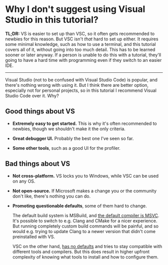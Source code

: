 # Why I don't suggest using Visual Studio in this tutorial?

**TL;DR:** VS is easier to set up than VSC, so it often gets recommended to newbies for this reason. But VSC isn't *that* hard to set up either. It requires some minimal knowledge, such as how to use a terminal, and this tutorial covers all of it, without going into too much detail. This has to be learned sooner or later anyway. If a person is unable to do this with a tutorial, they'll going to have a hard time with programming even if they switch to an easier IDE.

---

Visual Studio (not to be confused with Visual Studio Code) is popular, and there's nothing wrong with using it. But I think there are better option, especially not for personal projects, so in this tutorial I recommend Visual Studio Code over it. Why?

## Good things about VS

* **Extremely easy to get started.** This is why it's often recommended to newbies, though we shouldn't make it the only criteria.

* **Great debugger UI.** Probably the best one I've seen so far.

* **Some other tools**, such as a good UI for the profiler.

## Bad things about VS

* **Not cross-platform.** VS locks you to Windows, while VSC can be used on any OS.

* **Not open-source.** If Microsoft makes a change you or the community don't like, there's nothing you can do.

* **Promoting questionable defaults**, some of them hard to change.

  The default build system is MSBuild, and [the default compiler is MSVC](/tooling/articles/choosing_compiler_and_more.md#choosing-a-compiler). It's possible to switch to e.g. Clang and CMake for a nicer experience. But running completely custom build commands will be painful, and so would e.g. trying to update Clang to a newer version that didn't come preinstalled with VS.

  VSC on the other hand, [has no defaults](/tooling/images/bad_defaults_or_no_defaults.jpg) and tries to stay compatible with different tools and compilers. But this does result in higher upfront complexity of knowing what tools to install and how to configure them.
